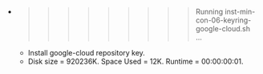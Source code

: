 * >>>>>>>>> Running inst-min-con-06-keyring-google-cloud.sh ...
  * Install google-cloud repository key.
  * Disk size = 920236K. Space Used = 12K. Runtime = 00:00:00:01.
